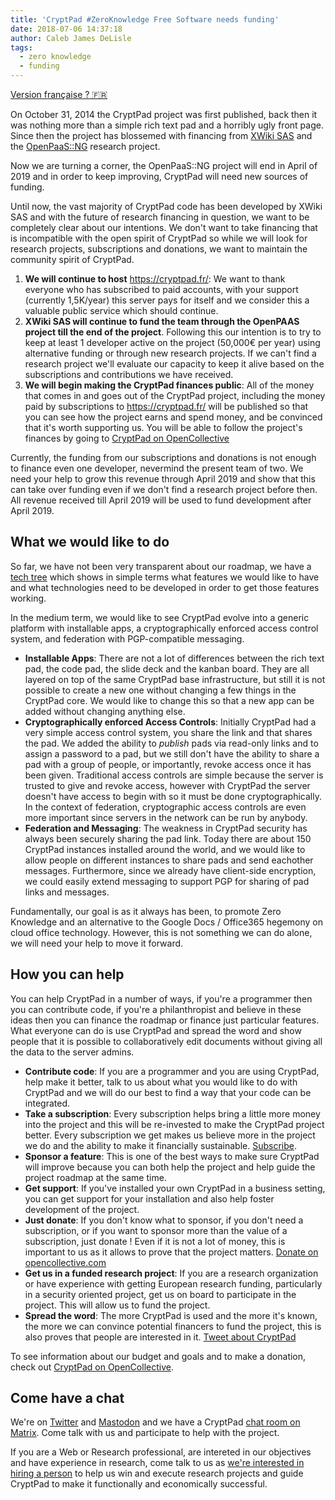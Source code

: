 ```yaml
---
title: 'CryptPad #ZeroKnowledge Free Software needs funding'
date: 2018-07-06 14:37:18
author: Caleb James DeLisle
tags:
  - zero knowledge
  - funding
---
```


[Version française ? 🇫🇷](http://blog.ludovic.org/xwiki/bin/view/Blog/Aidez%20le%20projet%20libre%20CryptPad)

On October 31, 2014 the CryptPad project was first published, back then it was nothing more than a simple rich text pad and a horribly ugly front page. Since then the project has blossemed with financing from [XWiki SAS](https://www.xwiki.com/en/) and the [OpenPaaS::NG](https://open-paas.org/) research project.

Now we are turning a corner, the OpenPaaS::NG project will end in April of 2019 and in order to keep improving, CryptPad will need new sources of funding.

Until now, the vast majority of CryptPad code has been developed by XWiki SAS and with the future of research financing in question, we want to be completely clear about our intentions. We don't want to take financing that is incompatible with the open spirit of CryptPad so while we will look for research projects, subscriptions and donations, we want to maintain the community spirit of CryptPad.

1. **We will continue to host** https://cryptpad.fr/: We want to thank everyone who has subscribed to paid accounts, with your support (currently 1,5K/year) this server pays for itself and we consider this a valuable public service which should continue.
2. **XWiki SAS will continue to fund the team through the OpenPAAS project till the end of the project**. Following this our intention is to try to keep at least 1 developer active on the project (50,000€ per year) using alternative funding or through new research projects. If we can't find a research project we'll evaluate our capacity to keep it alive based on the subscriptions and contributions we have received. 
3. **We will begin making the CryptPad finances public**: All of the money that comes in and goes out of the CryptPad project, including the money paid by subscriptions to https://cryptpad.fr/ will be published so that you can see how the project earns and spend money, and be convinced that it's worth supporting us. You will be able to follow the project's finances by going to [CryptPad on OpenCollective](https://opencollective.com/cryptpad)

Currently, the funding from our subscriptions and donations is not enough to finance even one developer, nevermind the present team of two. We need your help to grow this revenue through April 2019 and show that this can take over funding even if we don't find a research project before then. All revenue received till April 2019 will be used to fund development after April 2019.


## What we would like to do

So far, we have not been very transparent about our roadmap, we have a [tech tree](https://cryptpad.fr/code/#/1/view/R1kZC1mY9khSsrLCyJT+CA/t5Eey4SVS+TpaZWmhrCTvIP50IzX7GR4gnud9UclR6Y/present/) which shows in simple terms what features we would like to have and what technologies need to be developed in order to get those features working.

In the medium term, we would like to see CryptPad evolve into a generic platform with installable apps, a cryptographically enforced access control system, and federation with PGP-compatible messaging.

* **Installable Apps**: There are not a lot of differences between the rich text pad, the code pad, the slide deck and the kanban board. They are all layered on top of the same CryptPad base infrastructure, but still it is not possible to create a new one without changing a few things in the CryptPad core. We would like to change this so that a new app can be added without changing anything else.
* **Cryptographically enforced Access Controls**: Initially CryptPad had a very simple access control system, you share the link and that shares the pad. We added the ability to *publish* pads via read-only links and to assign a password to a pad, but we still don't have the ability to share a pad with a group of people, or importantly, revoke access once it has been given. Traditional access controls are simple because the server is trusted to give and revoke access, however with CryptPad the server doesn't have access to begin with so it must be done cryptographically. In the context of federation, cryptographic access controls are even more important since servers in the network can be run by anybody.
* **Federation and Messaging**: The weakness in CryptPad security has always been securely sharing the pad link. Today there are about 150 CryptPad instances installed around the world, and we would like to allow people on different instances to share pads and send eachother messages. Furthermore, since we already have client-side encryption, we could easily extend messaging to support PGP for sharing of pad links and messages.

Fundamentally, our goal is as it always has been, to promote Zero Knowledge and an alternative to the Google Docs / Office365 hegemony on cloud office technology. However, this is not something we can do alone, we will need your help to move it forward.

## How you can help

You can help CryptPad in a number of ways, if you're a programmer then you can contribute code, if you're a philanthropist and believe in these ideas then you can finance the roadmap or finance just particular features. What everyone can do is use CryptPad and spread the word and show people that it is possible to collaboratively edit documents without giving all the data to the server admins.

* **Contribute code**: If you are a programmer and you are using CryptPad, help make it better, talk to us about what you would like to do with CryptPad and we will do our best to find a way that your code can be integrated.
* **Take a subscription**: Every subscription helps bring a little more money into the project and this will be re-invested to make the CryptPad project better. Every subscription we get makes us believe more in the project we do and the ability to make it financially sustainable. [Subscribe](https://accounts.cryptpad.fr/).
* **Sponsor a feature**: This is one of the best ways to make sure CryptPad will improve because you can both help the project and help guide the project roadmap at the same time.
* **Get support**: If you've installed your own CryptPad in a business setting, you can get support for your installation and also help foster development of the project.
* **Just donate**: If you don't know what to sponsor, if you don't need a subscription, or if you want to sponsor more than the value of a subscription, just donate ! Even if it is not a lot of money, this is important to us as it allows to prove that the project matters. [Donate on opencollective.com](https://opencollective.com/cryptpad)
* **Get us in a funded research project**: If you are a research organization or have experience with getting European research funding, particularly in a security oriented project, get us on board to participate in the project. This will allow us to fund the project.
* **Spread the word**: The more CryptPad is used and the more it's known, the more we can convince potential financers to fund the project, this is also proves that people are interested in it. [Tweet about CryptPad](https://twitter.com/intent/tweet?text=Check%20out%20the%20%40CryptPad%20project%2C%20it%27s%20an%20open%20source%20collaborative%20editor%20and%20drive%20and%20it%27s%20end-to-end%20encrypted%20so%20the%20server%20sees%20nothing.%20%23e2ee%20%23ZeroKnowledge)

To see information about our budget and goals and to make a donation, check out [CryptPad on OpenCollective](https://opencollective.com/cryptpad).

## Come have a chat

We're on [Twitter](https://twitter.com/cryptpad) and [Mastodon](http://social.weho.st/@cryptpad) and we have a CryptPad [chat room on Matrix](https://riot.im/app/#/room/#cryptpad:matrix.xwiki.com). Come talk with us and participate to help with the project.

If you are a Web or Research professional, are intereted in our objectives and have experience in research, come talk to us as [we're interested in hiring a person](https://www.xwiki.com/en/jobs/research-and-development-lead) to help us win and execute research projects and guide CryptPad to make it functionally and economically successful.
